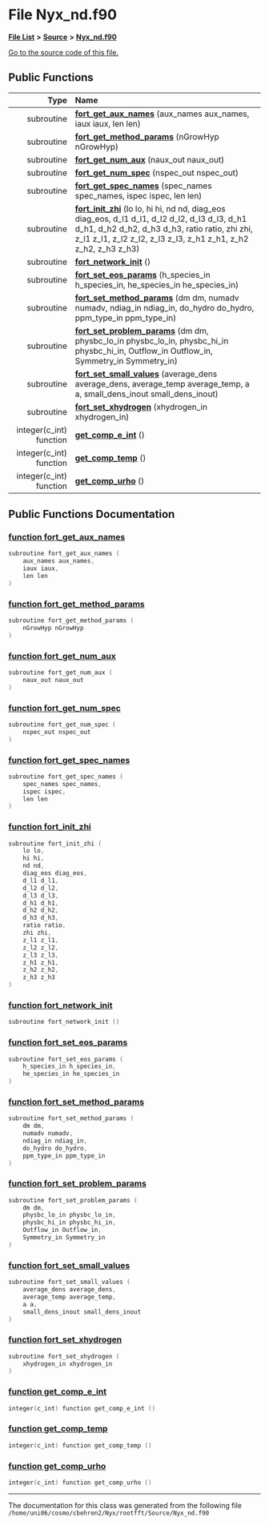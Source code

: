 
# File Nyx\_nd.f90


[**File List**](files.md) **>** [**Source**](dir_74389ed8173ad57b461b9d623a1f3867.md) **>** [**Nyx\_nd.f90**](Nyx__nd_8f90.md)

[Go to the source code of this file.](Nyx__nd_8f90_source.md)


















## Public Functions

| Type | Name |
| ---: | :--- |
|  subroutine | [**fort\_get\_aux\_names**](Nyx__nd_8f90.md#function-fort-get-aux-names) (aux\_names aux\_names, iaux iaux, len len) <br> |
|  subroutine | [**fort\_get\_method\_params**](Nyx__nd_8f90.md#function-fort-get-method-params) (nGrowHyp nGrowHyp) <br> |
|  subroutine | [**fort\_get\_num\_aux**](Nyx__nd_8f90.md#function-fort-get-num-aux) (naux\_out naux\_out) <br> |
|  subroutine | [**fort\_get\_num\_spec**](Nyx__nd_8f90.md#function-fort-get-num-spec) (nspec\_out nspec\_out) <br> |
|  subroutine | [**fort\_get\_spec\_names**](Nyx__nd_8f90.md#function-fort-get-spec-names) (spec\_names spec\_names, ispec ispec, len len) <br> |
|  subroutine | [**fort\_init\_zhi**](Nyx__nd_8f90.md#function-fort-init-zhi) (lo lo, hi hi, nd nd, diag\_eos diag\_eos, d\_l1 d\_l1, d\_l2 d\_l2, d\_l3 d\_l3, d\_h1 d\_h1, d\_h2 d\_h2, d\_h3 d\_h3, ratio ratio, zhi zhi, z\_l1 z\_l1, z\_l2 z\_l2, z\_l3 z\_l3, z\_h1 z\_h1, z\_h2 z\_h2, z\_h3 z\_h3) <br> |
|  subroutine | [**fort\_network\_init**](Nyx__nd_8f90.md#function-fort-network-init) () <br> |
|  subroutine | [**fort\_set\_eos\_params**](Nyx__nd_8f90.md#function-fort-set-eos-params) (h\_species\_in h\_species\_in, he\_species\_in he\_species\_in) <br> |
|  subroutine | [**fort\_set\_method\_params**](Nyx__nd_8f90.md#function-fort-set-method-params) (dm dm, numadv numadv, ndiag\_in ndiag\_in, do\_hydro do\_hydro, ppm\_type\_in ppm\_type\_in) <br> |
|  subroutine | [**fort\_set\_problem\_params**](Nyx__nd_8f90.md#function-fort-set-problem-params) (dm dm, physbc\_lo\_in physbc\_lo\_in, physbc\_hi\_in physbc\_hi\_in, Outflow\_in Outflow\_in, Symmetry\_in Symmetry\_in) <br> |
|  subroutine | [**fort\_set\_small\_values**](Nyx__nd_8f90.md#function-fort-set-small-values) (average\_dens average\_dens, average\_temp average\_temp, a a, small\_dens\_inout small\_dens\_inout) <br> |
|  subroutine | [**fort\_set\_xhydrogen**](Nyx__nd_8f90.md#function-fort-set-xhydrogen) (xhydrogen\_in xhydrogen\_in) <br> |
|  integer(c\_int) function | [**get\_comp\_e\_int**](Nyx__nd_8f90.md#function-get-comp-e-int) () <br> |
|  integer(c\_int) function | [**get\_comp\_temp**](Nyx__nd_8f90.md#function-get-comp-temp) () <br> |
|  integer(c\_int) function | [**get\_comp\_urho**](Nyx__nd_8f90.md#function-get-comp-urho) () <br> |








## Public Functions Documentation


### <a href="#function-fort-get-aux-names" id="function-fort-get-aux-names">function fort\_get\_aux\_names </a>


```cpp
subroutine fort_get_aux_names (
    aux_names aux_names,
    iaux iaux,
    len len
) 
```



### <a href="#function-fort-get-method-params" id="function-fort-get-method-params">function fort\_get\_method\_params </a>


```cpp
subroutine fort_get_method_params (
    nGrowHyp nGrowHyp
) 
```



### <a href="#function-fort-get-num-aux" id="function-fort-get-num-aux">function fort\_get\_num\_aux </a>


```cpp
subroutine fort_get_num_aux (
    naux_out naux_out
) 
```



### <a href="#function-fort-get-num-spec" id="function-fort-get-num-spec">function fort\_get\_num\_spec </a>


```cpp
subroutine fort_get_num_spec (
    nspec_out nspec_out
) 
```



### <a href="#function-fort-get-spec-names" id="function-fort-get-spec-names">function fort\_get\_spec\_names </a>


```cpp
subroutine fort_get_spec_names (
    spec_names spec_names,
    ispec ispec,
    len len
) 
```



### <a href="#function-fort-init-zhi" id="function-fort-init-zhi">function fort\_init\_zhi </a>


```cpp
subroutine fort_init_zhi (
    lo lo,
    hi hi,
    nd nd,
    diag_eos diag_eos,
    d_l1 d_l1,
    d_l2 d_l2,
    d_l3 d_l3,
    d_h1 d_h1,
    d_h2 d_h2,
    d_h3 d_h3,
    ratio ratio,
    zhi zhi,
    z_l1 z_l1,
    z_l2 z_l2,
    z_l3 z_l3,
    z_h1 z_h1,
    z_h2 z_h2,
    z_h3 z_h3
) 
```



### <a href="#function-fort-network-init" id="function-fort-network-init">function fort\_network\_init </a>


```cpp
subroutine fort_network_init () 
```



### <a href="#function-fort-set-eos-params" id="function-fort-set-eos-params">function fort\_set\_eos\_params </a>


```cpp
subroutine fort_set_eos_params (
    h_species_in h_species_in,
    he_species_in he_species_in
) 
```



### <a href="#function-fort-set-method-params" id="function-fort-set-method-params">function fort\_set\_method\_params </a>


```cpp
subroutine fort_set_method_params (
    dm dm,
    numadv numadv,
    ndiag_in ndiag_in,
    do_hydro do_hydro,
    ppm_type_in ppm_type_in
) 
```



### <a href="#function-fort-set-problem-params" id="function-fort-set-problem-params">function fort\_set\_problem\_params </a>


```cpp
subroutine fort_set_problem_params (
    dm dm,
    physbc_lo_in physbc_lo_in,
    physbc_hi_in physbc_hi_in,
    Outflow_in Outflow_in,
    Symmetry_in Symmetry_in
) 
```



### <a href="#function-fort-set-small-values" id="function-fort-set-small-values">function fort\_set\_small\_values </a>


```cpp
subroutine fort_set_small_values (
    average_dens average_dens,
    average_temp average_temp,
    a a,
    small_dens_inout small_dens_inout
) 
```



### <a href="#function-fort-set-xhydrogen" id="function-fort-set-xhydrogen">function fort\_set\_xhydrogen </a>


```cpp
subroutine fort_set_xhydrogen (
    xhydrogen_in xhydrogen_in
) 
```



### <a href="#function-get-comp-e-int" id="function-get-comp-e-int">function get\_comp\_e\_int </a>


```cpp
integer(c_int) function get_comp_e_int () 
```



### <a href="#function-get-comp-temp" id="function-get-comp-temp">function get\_comp\_temp </a>


```cpp
integer(c_int) function get_comp_temp () 
```



### <a href="#function-get-comp-urho" id="function-get-comp-urho">function get\_comp\_urho </a>


```cpp
integer(c_int) function get_comp_urho () 
```



------------------------------
The documentation for this class was generated from the following file `/home/uni06/cosmo/cbehren2/Nyx/rootfft/Source/Nyx_nd.f90`